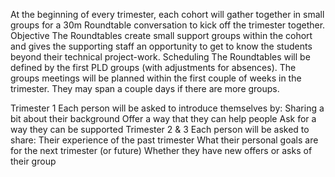 At the beginning of every trimester, each cohort will gather together in small groups for a 30m Roundtable conversation to kick off the trimester together. 
Objective
The Roundtables create small support groups within the cohort and gives the supporting staff an opportunity to get to know the students beyond their technical project-work.
Scheduling
The Roundtables will be defined by the first PLD groups (with adjustments for absences). The groups meetings will be planned within the first couple of weeks in the trimester. They may span a couple days if there are more groups.
 
Trimester 1
Each person will be asked to introduce themselves by:
Sharing a bit about their background
Offer a way that they can help people
Ask for a way they can be supported
Trimester 2 & 3
Each person will be asked to share:
Their experience of the past trimester
What their personal goals are for the next trimester (or future)
Whether they have new offers or asks of their group